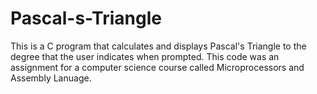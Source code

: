 # Pascal-s-Triangle
This is a C program that calculates and displays Pascal's Triangle to the degree that the user indicates when prompted. This code was an assignment for a computer science course called Microprocessors and Assembly Lanuage.
